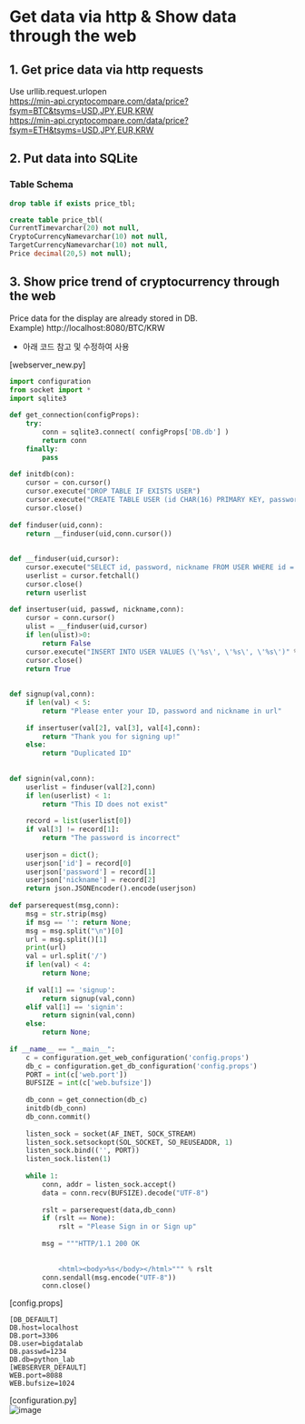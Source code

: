 # Get data via http & Show data through the web  

## 1. Get price data via http requests
Use urllib.request.urlopen  
https://min-api.cryptocompare.com/data/price?fsym=BTC&tsyms=USD,JPY,EUR,KRW  
https://min-api.cryptocompare.com/data/price?fsym=ETH&tsyms=USD,JPY,EUR,KRW  

## 2. Put data into SQLite 
### Table Schema 
```sql
drop table if exists price_tbl;

create table price_tbl(
CurrentTimevarchar(20) not null,
CryptoCurrencyNamevarchar(10) not null,
TargetCurrencyNamevarchar(10) not null,
Price decimal(20,5) not null);
```
## 3. Show price trend of cryptocurrency through the web  
Price data for the display are already stored in DB.  
Example) http://localhost:8080/BTC/KRW  

* 아래 코드 참고 및 수정하여 사용  

[webserver_new.py]  
```python
import configuration
from socket import *
import sqlite3
​
def get_connection(configProps):
    try:
        conn = sqlite3.connect( configProps['DB.db'] )
        return conn
    finally:
        pass
​
def initdb(con):
    cursor = con.cursor() 
    cursor.execute("DROP TABLE IF EXISTS USER")
    cursor.execute("CREATE TABLE USER (id CHAR(16) PRIMARY KEY, password CHAR(16), nickname CHAR(16))" )
    cursor.close()
​
def finduser(uid,conn):
    return __finduser(uid,conn.cursor())
​
​
def __finduser(uid,cursor): 
    cursor.execute("SELECT id, password, nickname FROM USER WHERE id = '%s'" % uid) 
    userlist = cursor.fetchall() 
    cursor.close()
    return userlist 
​
def insertuser(uid, passwd, nickname,conn): 
    cursor = conn.cursor() 
    ulist = __finduser(uid,cursor) 
    if len(ulist)>0: 
        return False 
    cursor.execute("INSERT INTO USER VALUES (\'%s\', \'%s\', \'%s\')" % (uid, passwd, nickname)) 
    cursor.close()
    return True
​
​
def signup(val,conn): 
    if len(val) < 5: 
        return "Please enter your ID, password and nickname in url" 
​
    if insertuser(val[2], val[3], val[4],conn): 
        return "Thank you for signing up!" 
    else: 
        return "Duplicated ID" 
    
    
def signin(val,conn): 
    userlist = finduser(val[2],conn) 
    if len(userlist) < 1: 
        return "This ID does not exist" 
​
    record = list(userlist[0]) 
    if val[3] != record[1]: 
        return "The password is incorrect" 
​
    userjson = dict(); 
    userjson['id'] = record[0] 
    userjson['password'] = record[1] 
    userjson['nickname'] = record[2] 
    return json.JSONEncoder().encode(userjson) 
​
def parserequest(msg,conn): 
    msg = str.strip(msg) 
    if msg == '': return None; 
    msg = msg.split("\n")[0] 
    url = msg.split()[1] 
    print(url)
    val = url.split('/') 
    if len(val) < 4:
        return None; 
    
    if val[1] == 'signup': 
        return signup(val,conn) 
    elif val[1] == 'signin': 
        return signin(val,conn) 
    else:
        return None; 
   
if __name__ == "__main__": 
    c = configuration.get_web_configuration('config.props')
    db_c = configuration.get_db_configuration('config.props')
    PORT = int(c['web.port'])
    BUFSIZE = int(c['web.bufsize'])
​
    db_conn = get_connection(db_c)
    initdb(db_conn)
    db_conn.commit()
​
    listen_sock = socket(AF_INET, SOCK_STREAM) 
    listen_sock.setsockopt(SOL_SOCKET, SO_REUSEADDR, 1)
    listen_sock.bind(('', PORT)) 
    listen_sock.listen(1) 
​
    while 1: 
        conn, addr = listen_sock.accept() 
        data = conn.recv(BUFSIZE).decode("UTF-8") 
​
        rslt = parserequest(data,db_conn) 
        if (rslt == None): 
            rslt = "Please Sign in or Sign up"
​
        msg = """HTTP/1.1 200 OK 
​
            
            <html><body>%s</body></html>""" % rslt 
        conn.sendall(msg.encode("UTF-8")) 
        conn.close()
```

[config.props]  
```props
[DB_DEFAULT]
DB.host=localhost
DB.port=3306
DB.user=bigdatalab
DB.passwd=1234
DB.db=python_lab
[WEBSERVER_DEFAULT]
WEB.port=8088
WEB.bufsize=1024
```

[configuration.py]  
![image](https://user-images.githubusercontent.com/50273050/69321077-c4ca5700-0c85-11ea-99b0-9a01795e184b.png)
